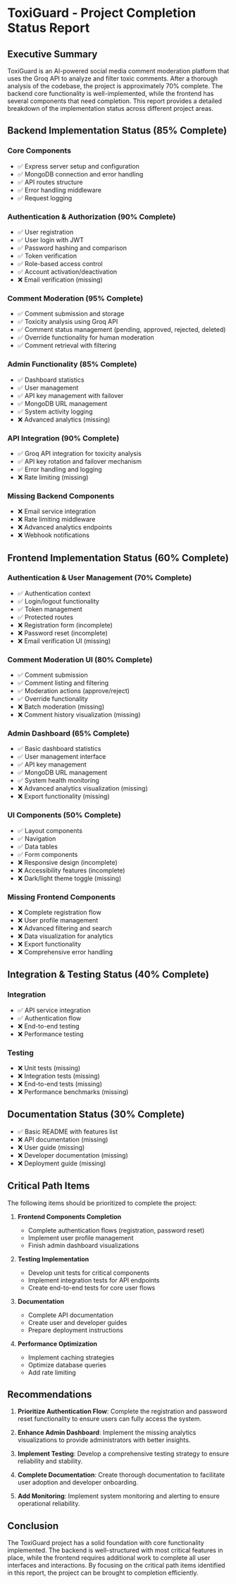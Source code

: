 # ToxiGuard - Project Completion Status Report

## Executive Summary

ToxiGuard is an AI-powered social media comment moderation platform that uses the Groq API to analyze and filter toxic comments. After a thorough analysis of the codebase, the project is approximately 70% complete. The backend core functionality is well-implemented, while the frontend has several components that need completion. This report provides a detailed breakdown of the implementation status across different project areas.

## Backend Implementation Status (85% Complete)

### Core Components
- ✅ Express server setup and configuration
- ✅ MongoDB connection and error handling
- ✅ API routes structure
- ✅ Error handling middleware
- ✅ Request logging

### Authentication & Authorization (90% Complete)
- ✅ User registration
- ✅ User login with JWT
- ✅ Password hashing and comparison
- ✅ Token verification
- ✅ Role-based access control
- ✅ Account activation/deactivation
- ❌ Email verification (missing)

### Comment Moderation (95% Complete)
- ✅ Comment submission and storage
- ✅ Toxicity analysis using Groq API
- ✅ Comment status management (pending, approved, rejected, deleted)
- ✅ Override functionality for human moderation
- ✅ Comment retrieval with filtering

### Admin Functionality (85% Complete)
- ✅ Dashboard statistics
- ✅ User management
- ✅ API key management with failover
- ✅ MongoDB URL management
- ✅ System activity logging
- ❌ Advanced analytics (missing)

### API Integration (90% Complete)
- ✅ Groq API integration for toxicity analysis
- ✅ API key rotation and failover mechanism
- ✅ Error handling and logging
- ❌ Rate limiting (missing)

### Missing Backend Components
- ❌ Email service integration
- ❌ Rate limiting middleware
- ❌ Advanced analytics endpoints
- ❌ Webhook notifications

## Frontend Implementation Status (60% Complete)

### Authentication & User Management (70% Complete)
- ✅ Authentication context
- ✅ Login/logout functionality
- ✅ Token management
- ✅ Protected routes
- ❌ Registration form (incomplete)
- ❌ Password reset (incomplete)
- ❌ Email verification UI (missing)

### Comment Moderation UI (80% Complete)
- ✅ Comment submission
- ✅ Comment listing and filtering
- ✅ Moderation actions (approve/reject)
- ✅ Override functionality
- ❌ Batch moderation (missing)
- ❌ Comment history visualization (missing)

### Admin Dashboard (65% Complete)
- ✅ Basic dashboard statistics
- ✅ User management interface
- ✅ API key management
- ✅ MongoDB URL management
- ✅ System health monitoring
- ❌ Advanced analytics visualization (missing)
- ❌ Export functionality (missing)

### UI Components (50% Complete)
- ✅ Layout components
- ✅ Navigation
- ✅ Data tables
- ✅ Form components
- ❌ Responsive design (incomplete)
- ❌ Accessibility features (incomplete)
- ❌ Dark/light theme toggle (missing)

### Missing Frontend Components
- ❌ Complete registration flow
- ❌ User profile management
- ❌ Advanced filtering and search
- ❌ Data visualization for analytics
- ❌ Export functionality
- ❌ Comprehensive error handling

## Integration & Testing Status (40% Complete)

### Integration
- ✅ API service integration
- ✅ Authentication flow
- ❌ End-to-end testing
- ❌ Performance testing

### Testing
- ❌ Unit tests (missing)
- ❌ Integration tests (missing)
- ❌ End-to-end tests (missing)
- ❌ Performance benchmarks (missing)

## Documentation Status (30% Complete)

- ✅ Basic README with features list
- ❌ API documentation (missing)
- ❌ User guide (missing)
- ❌ Developer documentation (missing)
- ❌ Deployment guide (missing)

## Critical Path Items

The following items should be prioritized to complete the project:

1. **Frontend Components Completion**
   - Complete authentication flows (registration, password reset)
   - Implement user profile management
   - Finish admin dashboard visualizations

2. **Testing Implementation**
   - Develop unit tests for critical components
   - Implement integration tests for API endpoints
   - Create end-to-end tests for core user flows

3. **Documentation**
   - Complete API documentation
   - Create user and developer guides
   - Prepare deployment instructions

4. **Performance Optimization**
   - Implement caching strategies
   - Optimize database queries
   - Add rate limiting

## Recommendations

1. **Prioritize Authentication Flow**: Complete the registration and password reset functionality to ensure users can fully access the system.

2. **Enhance Admin Dashboard**: Implement the missing analytics visualizations to provide administrators with better insights.

3. **Implement Testing**: Develop a comprehensive testing strategy to ensure reliability and stability.

4. **Complete Documentation**: Create thorough documentation to facilitate user adoption and developer onboarding.

5. **Add Monitoring**: Implement system monitoring and alerting to ensure operational reliability.

## Conclusion

The ToxiGuard project has a solid foundation with core functionality implemented. The backend is well-structured with most critical features in place, while the frontend requires additional work to complete all user interfaces and interactions. By focusing on the critical path items identified in this report, the project can be brought to completion efficiently.